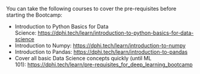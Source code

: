 <p>You can take the following courses to cover the pre-requisites before starting the Bootcamp:</p>

<ul>
	<li>Introduction to Python Basics for Data Science:&nbsp;<a href="https://dphi.tech/learn/introduction-to-python-basics-for-data-science" rel="nofollow">https://dphi.tech/learn/introduction-to-python-basics-for-data-science</a></li>
	<li>Introduction to Numpy:&nbsp;<a href="https://dphi.tech/learn/introduction-to-numpy" rel="nofollow">https://dphi.tech/learn/introduction-to-numpy</a></li>
	<li>Introduction to Pandas:&nbsp;<a href="https://dphi.tech/learn/introduction-to-pandas" rel="nofollow">https://dphi.tech/learn/introduction-to-pandas</a></li>
	<li>Cover all basic Data Science concepts quickly (until ML 101):&nbsp;<a href="https://dphi.tech/learn/pre-requisites_for_deep_learning_bootcamp" rel="nofollow">https://dphi.tech/learn/pre-requisites_for_deep_learning_bootcamp</a></li>

</ul>
